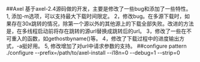 ##Axel
基于axel-2.4源码做的开发，主要是修改了一些bug和添加了一些特性。   
1, 添加-m选项，可以支持最大下载时间限定。
2，修改bug。在多源下载时，如果存在30x跳转的情况，除第一个源以外的其他源上的下载全部失败。改进的方法是，在多线程启动前将存在跳转的源url替换成跳转后的url。
3，修改了一些在不可重入的函数，如gethostbyname()等。
4，修改了下载过程中的进度输出方式，-a挺好用。
5, 修改增加了对url中请求参数的支持。
##configure pattern
	./configure --prefix=/path/to/axel-install --i18n=0 --debug=1 --strip=0


